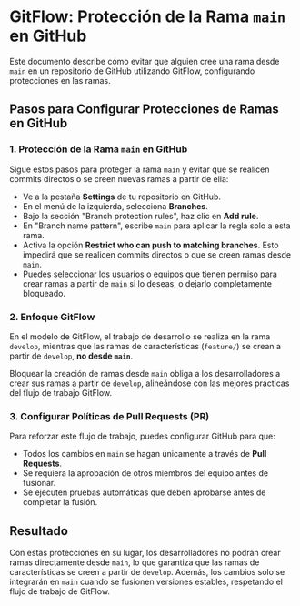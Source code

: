 # GitFlow: Protección de la Rama `main` en GitHub

Este documento describe cómo evitar que alguien cree una rama desde `main` en un repositorio de GitHub utilizando GitFlow, configurando protecciones en las ramas.

## Pasos para Configurar Protecciones de Ramas en GitHub

### 1. Protección de la Rama `main` en GitHub

Sigue estos pasos para proteger la rama `main` y evitar que se realicen commits directos o se creen nuevas ramas a partir de ella:

- Ve a la pestaña **Settings** de tu repositorio en GitHub.
- En el menú de la izquierda, selecciona **Branches**.
- Bajo la sección "Branch protection rules", haz clic en **Add rule**.
- En "Branch name pattern", escribe `main` para aplicar la regla solo a esta rama.
- Activa la opción **Restrict who can push to matching branches**. Esto impedirá que se realicen commits directos o que se creen ramas desde `main`.
- Puedes seleccionar los usuarios o equipos que tienen permiso para crear ramas a partir de `main` si lo deseas, o dejarlo completamente bloqueado.

### 2. Enfoque GitFlow

En el modelo de GitFlow, el trabajo de desarrollo se realiza en la rama `develop`, mientras que las ramas de características (`feature/`) se crean a partir de `develop`, **no desde `main`**. 

Bloquear la creación de ramas desde `main` obliga a los desarrolladores a crear sus ramas a partir de `develop`, alineándose con las mejores prácticas del flujo de trabajo GitFlow.

### 3. Configurar Políticas de Pull Requests (PR)

Para reforzar este flujo de trabajo, puedes configurar GitHub para que:

- Todos los cambios en `main` se hagan únicamente a través de **Pull Requests**.
- Se requiera la aprobación de otros miembros del equipo antes de fusionar.
- Se ejecuten pruebas automáticas que deben aprobarse antes de completar la fusión.

## Resultado

Con estas protecciones en su lugar, los desarrolladores no podrán crear ramas directamente desde `main`, lo que garantiza que las ramas de características se creen a partir de `develop`. Además, los cambios solo se integrarán en `main` cuando se fusionen versiones estables, respetando el flujo de trabajo de GitFlow.